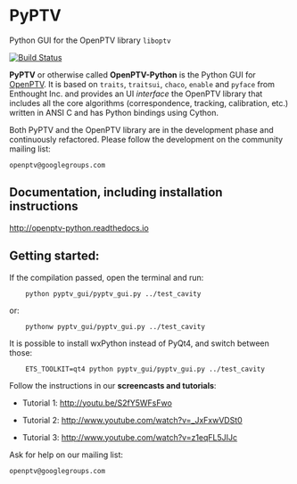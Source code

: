 # PyPTV
Python GUI for the OpenPTV library `liboptv`


[![Build Status](https://travis-ci.org/alexlib/pyptv.svg?branch=master)](https://travis-ci.org/alexlib/pyptv)



**PyPTV** or otherwise called **OpenPTV-Python** is the Python GUI for [OpenPTV](http://www.openptv.net). It is based on `traits`, `traitsui`, `chaco`, `enable` and `pyface` from Enthought Inc. and provides an UI *interface* the OpenPTV library that includes all the core algorithms (correspondence, tracking, calibration, etc.) written in ANSI C and has Python bindings using Cython.  

Both PyPTV and the OpenPTV library are in the development phase and continuously refactored. Please follow the development on the community mailing list:

	openptv@googlegroups.com


## Documentation, including installation instructions

<http://openptv-python.readthedocs.io>

## Getting started:

If the compilation passed, open the terminal and run:  

		python pyptv_gui/pyptv_gui.py ../test_cavity
		
or:  

		pythonw pyptv_gui/pyptv_gui.py ../test_cavity
		
It is possible to install wxPython instead of PyQt4, and switch between those:  

		ETS_TOOLKIT=qt4 python pyptv_gui/pyptv_gui.py ../test_cavity

Follow the instructions in our **screencasts and tutorials**:
  
  *  Tutorial 1: <http://youtu.be/S2fY5WFsFwo>  
  
  *  Tutorial 2: <http://www.youtube.com/watch?v=_JxFxwVDSt0>   
  
  *  Tutorial 3: <http://www.youtube.com/watch?v=z1eqFL5JIJc>  
  
  
Ask for help on our mailing list:

	openptv@googlegroups.com



